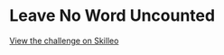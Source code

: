 # Leave No Word Uncounted

[View the challenge on Skilleo](https://skilleo.me/challenges/leave-no-word-uncounted)